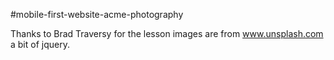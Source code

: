 #mobile-first-website-acme-photography

Thanks to Brad Traversy for the lesson
images are from www.unsplash.com
a bit of jquery.